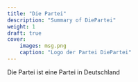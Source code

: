 ```yaml
---
title: "Die Partei"
description: "Summary of DiePartei"
weight: 1
draft: true
cover: 
    images: msg.png
    caption: "Logo der Partei DiePartei"
---
```


Die Partei ist eine Partei in Deutschland
